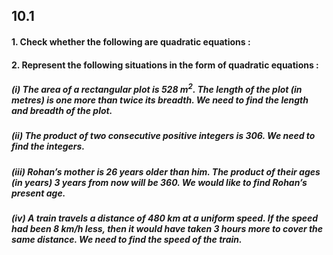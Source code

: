 ## 10.1
#### 1. Check whether the following are quadratic equations :

#### 2. Represent the following situations in the form of quadratic equations :
##### (i) The area of a rectangular plot is 528 m<sup>2</sup>. The length of the plot (in metres) is one more than twice its breadth. We need to find the length and breadth of the plot.
##### (ii) The product of two consecutive positive integers is 306. We need to find the integers.
##### (iii) Rohan’s mother is 26 years older than him. The product of their ages (in years) 3 years from now will be 360. We would like to find Rohan’s present age.
##### (iv) A train travels a distance of 480 km at a uniform speed. If the speed had been 8 km/h less, then it would have taken 3 hours more to cover the same distance. We need to find the speed of the train.
